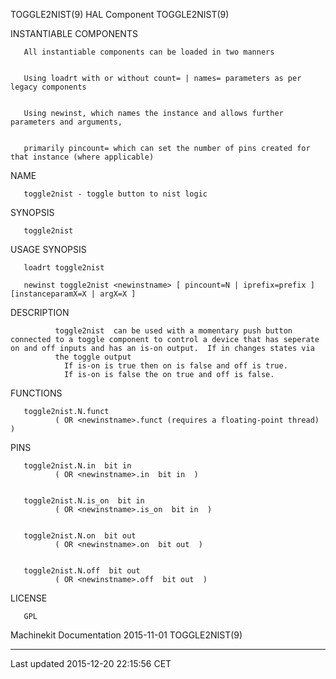 TOGGLE2NIST(9) HAL Component TOGGLE2NIST(9)

INSTANTIABLE COMPONENTS

       All instantiable components can be loaded in two manners


       Using loadrt with or without count= | names= parameters as per legacy components


       Using newinst, which names the instance and allows further parameters and arguments,


       primarily pincount= which can set the number of pins created for that instance (where applicable)

NAME

       toggle2nist - toggle button to nist logic

SYNOPSIS

       toggle2nist

USAGE SYNOPSIS

       loadrt toggle2nist

       newinst toggle2nist <newinstname> [ pincount=N | iprefix=prefix ] [instanceparamX=X | argX=X ]

DESCRIPTION

              toggle2nist  can be used with a momentary push button connected to a toggle component to control a device that has seperate on and off inputs and has an is-on output.  If in changes states via
              the toggle output
                If is-on is true then on is false and off is true.
                If is-on is false the on true and off is false.

FUNCTIONS

       toggle2nist.N.funct
              ( OR <newinstname>.funct (requires a floating-point thread) )

PINS

       toggle2nist.N.in  bit in
              ( OR <newinstname>.in  bit in  )


       toggle2nist.N.is_on  bit in
              ( OR <newinstname>.is_on  bit in  )


       toggle2nist.N.on  bit out
              ( OR <newinstname>.on  bit out  )


       toggle2nist.N.off  bit out
              ( OR <newinstname>.off  bit out  )

LICENSE

       GPL

Machinekit Documentation 2015-11-01 TOGGLE2NIST(9)

------------------------------------------------------------------------

Last updated 2015-12-20 22:15:56 CET



